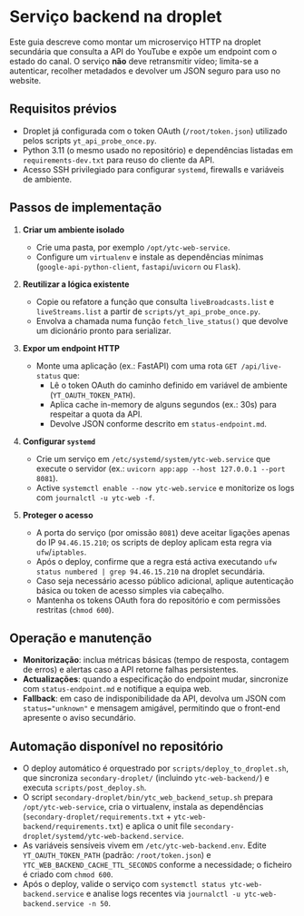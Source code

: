 # Serviço backend na droplet

Este guia descreve como montar um microserviço HTTP na droplet secundária que consulta a API do YouTube e expõe um endpoint com o estado do canal. O serviço **não** deve retransmitir vídeo; limita-se a autenticar, recolher metadados e devolver um JSON seguro para uso no website.

## Requisitos prévios

- Droplet já configurada com o token OAuth (`/root/token.json`) utilizado pelos scripts `yt_api_probe_once.py`.
- Python 3.11 (o mesmo usado no repositório) e dependências listadas em `requirements-dev.txt` para reuso do cliente da API.
- Acesso SSH privilegiado para configurar `systemd`, firewalls e variáveis de ambiente.

## Passos de implementação

1. **Criar um ambiente isolado**
   - Crie uma pasta, por exemplo `/opt/ytc-web-service`.
   - Configure um `virtualenv` e instale as dependências mínimas (`google-api-python-client`, `fastapi`/`uvicorn` ou `Flask`).

2. **Reutilizar a lógica existente**
   - Copie ou refatore a função que consulta `liveBroadcasts.list` e `liveStreams.list` a partir de `scripts/yt_api_probe_once.py`.
   - Envolva a chamada numa função `fetch_live_status()` que devolve um dicionário pronto para serializar.

3. **Expor um endpoint HTTP**
   - Monte uma aplicação (ex.: FastAPI) com uma rota `GET /api/live-status` que:
     - Lê o token OAuth do caminho definido em variável de ambiente (`YT_OAUTH_TOKEN_PATH`).
     - Aplica cache in-memory de alguns segundos (ex.: 30s) para respeitar a quota da API.
     - Devolve JSON conforme descrito em `status-endpoint.md`.

4. **Configurar `systemd`**
   - Crie um serviço em `/etc/systemd/system/ytc-web.service` que execute o servidor (ex.: `uvicorn app:app --host 127.0.0.1 --port 8081`).
   - Active `systemctl enable --now ytc-web.service` e monitorize os logs com `journalctl -u ytc-web -f`.

5. **Proteger o acesso**
   - A porta do serviço (por omissão `8081`) deve aceitar ligações apenas do IP `94.46.15.210`; os scripts de deploy aplicam esta regra via `ufw`/`iptables`.
   - Após o deploy, confirme que a regra está activa executando `ufw status numbered | grep 94.46.15.210` na droplet secundária.
   - Caso seja necessário acesso público adicional, aplique autenticação básica ou token de acesso simples via cabeçalho.
   - Mantenha os tokens OAuth fora do repositório e com permissões restritas (`chmod 600`).

## Operação e manutenção

- **Monitorização**: inclua métricas básicas (tempo de resposta, contagem de erros) e alertas caso a API retorne falhas persistentes.
- **Actualizações**: quando a especificação do endpoint mudar, sincronize com `status-endpoint.md` e notifique a equipa web.
- **Fallback**: em caso de indisponibilidade da API, devolva um JSON com `status="unknown"` e mensagem amigável, permitindo que o front-end apresente o aviso secundário.

## Automação disponível no repositório

- O deploy automático é orquestrado por `scripts/deploy_to_droplet.sh`, que sincroniza `secondary-droplet/` (incluindo `ytc-web-backend/`) e executa `scripts/post_deploy.sh`.
- O script `secondary-droplet/bin/ytc_web_backend_setup.sh` prepara `/opt/ytc-web-service`, cria o virtualenv, instala as dependências (`secondary-droplet/requirements.txt` + `ytc-web-backend/requirements.txt`) e aplica o unit file `secondary-droplet/systemd/ytc-web-backend.service`.
- As variáveis sensíveis vivem em `/etc/ytc-web-backend.env`. Edite `YT_OAUTH_TOKEN_PATH` (padrão: `/root/token.json`) e `YTC_WEB_BACKEND_CACHE_TTL_SECONDS` conforme a necessidade; o ficheiro é criado com `chmod 600`.
- Após o deploy, valide o serviço com `systemctl status ytc-web-backend.service` e analise logs recentes via `journalctl -u ytc-web-backend.service -n 50`.

